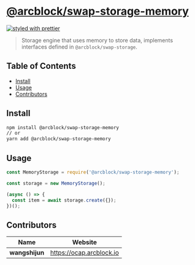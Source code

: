 # [**@arcblock/swap-storage-memory**](https://github.com/arcblock/forge-js)

[![styled with prettier](https://img.shields.io/badge/styled_with-prettier-ff69b4.svg)](https://github.com/prettier/prettier)

> Storage engine that uses memory to store data, implements interfaces defined in `@arcblock/swap-storage`.

## Table of Contents

- [Install](#install)
- [Usage](#usage)
- [Contributors](#contributors)

## Install

```sh
npm install @arcblock/swap-storage-memory
// or
yarn add @arcblock/swap-storage-memory
```

## Usage

```js
const MemoryStorage = require('@arcblock/swap-storage-memory');

const storage = new MemoryStorage();

(async () => {
  const item = await storage.create({});
})();
```

## Contributors

| Name           | Website                    |
| -------------- | -------------------------- |
| **wangshijun** | <https://ocap.arcblock.io> |
